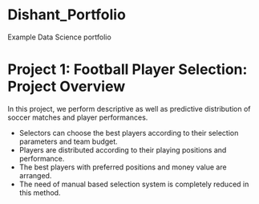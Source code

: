 # Dishant_Portfolio
Example Data Science portfolio

# Project 1: Football Player Selection: Project Overview
In this project, we perform descriptive as well as predictive distribution of soccer matches and player performances. 

* Selectors can choose the best players according to their selection parameters and team budget. 
* Players are distributed according to their playing positions and performance.
* The best players with preferred positions and money value are arranged. 
* The need of manual based selection system is completely reduced in this method.
